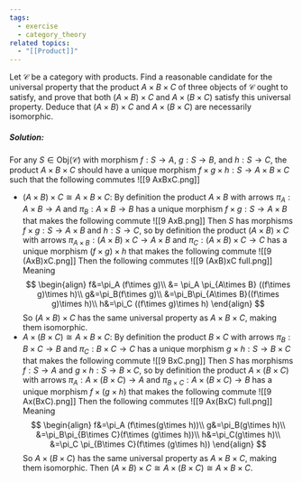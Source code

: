```yaml
---
tags:
  - exercise
  - category_theory
related topics:
  - "[[Product]]"
---
```

Let $\mathcal{C}$ be a category with products. Find a reasonable candidate for the universal property that the product $A \times B \times C$ of three objects of $\mathcal{C}$ ought to satisfy, and prove that both $(A \times B) \times C$ and $A \times (B \times C)$ satisfy this universal property. Deduce that $(A \times B) \times C$ and $A \times (B \times C)$ are necessarily isomorphic.
##### Solution:
For any $S\in\text{Obj}(\mathcal{C})$ with morphism $f:S\to A$, $g:S\to B$, and $h:S\to C$, the product $A\times B\times C$ should have a unique morphism $f\times g\times h: S \to A\times B\times C$ such that the following commutes
![[9 AxBxC.png]]
- $(A\times B)\times C\cong A\times B\times C$:
	By definition the product $A\times B$ with arrows $\pi_A: A\times B \to A$ and $\pi_B: A\times B\to B$ has a unique morphism $f\times g:S\to A\times B$ that makes the following commute
	![[9 AxB.png]]
	Then $S$ has morphisms $f\times g:S\to A\times B$ and $h: S \to C$, so by definition the product $(A\times B)\times C$ with arrows $\pi_{A\times B}: (A\times B)\times C \to A\times B$ and $\pi_C: (A\times B)\times C \to C$ has a unique morphism $(f\times g)\times h$ that makes the following commute
	![[9 (AxB)xC.png]]
	Then the following commutes
	![[9 (AxB)xC full.png]]
	Meaning$$
	\begin{align}
		f&=\pi_A (f\times g)\\
		&= \pi_A \pi_{A\times B} ((f\times g)\times h)\\
		g&=\pi_B(f\times g)\\
		&=\pi_B\pi_{A\times B}((f\times g)\times h)\\
		h&=\pi_C ((f\times g)\times h)
	\end{align}
	$$So $(A\times B)\times C$ has the same universal property as $A\times B\times C$, making them isomorphic.	
- $A\times (B\times C) \cong A\times B\times C$:
	By definition the product $B\times C$ with arrows $\pi_B: B\times C \to B$ and $\pi_C: B\times C\to C$ has a unique morphism $g\times h:S\to B\times C$ that makes the following commute
	![[9 BxC.png]]
	Then $S$ has morphisms $f:S\to A$ and $g\times h: S \to B\times C$, so by definition the product $A\times(B\times C)$ with arrows $\pi_A: A\times(B\times C) \to A$ and $\pi_{B\times C}: A\times(B\times C) \to B$ has a unique morphism $f\times (g\times h)$ that makes the following commute
	![[9 Ax(BxC).png]]
	Then the following commutes
	![[9 Ax(BxC) full.png]]
	Meaning$$
	\begin{align}
		f&=\pi_A (f\times(g\times h))\\
		g&=\pi_B(g\times h)\\
		&=\pi_B\pi_{B\times C}(f\times (g\times h))\\
		h&=\pi_C(g\times h)\\
		&=\pi_C \pi_{B\times C}(f\times (g\times h))
	\end{align}
	$$So $A\times (B\times C)$ has the same universal property as $A\times B\times C$, making them isomorphic.
Then $(A\times B)\times C \cong A\times (B\times C) \cong A\times B\times C$.